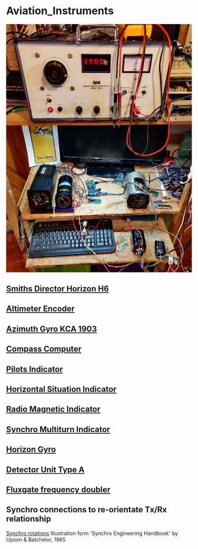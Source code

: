 # Aviation_Instruments

![testbench-view.jpg](./images/testbench-view.jpg)

## [Smiths Director Horizon H6](https://github.com/DavidJRichards/Aviation_Smiths_Horizon_H6) 

## [Altimeter Encoder](https://github.com/DavidJRichards/Aviation_Altimeter_Encoder/blob/main/README.md)

## [Azimuth Gyro KCA 1903](https://github.com/DavidJRichards/Aviation_Azimuth_Gyro_KCA_1903)

## [Compass Computer](Compass_Computer_Mk3.md)

## [Pilots Indicator](Sperry_Indicator.md)

## [Horizontal Situation Indicator](HSI_WL332.md)

## [Radio Magnetic Indicator](RMI_PW404.md)

## [Synchro Multiturn Indicator](SMI_SF101.md)

## [Horizon Gyro](Sperry_MK3.md)

## [Detector Unit Type A](DetectorUnit_TypeA.md)

## [Fluxgate frequency doubler](400hz-frequency-doubler.md)

## Synchro connections to re-orientate Tx/Rx relationship
[Synchro rotations](./images/rotations.png)
Illustration form 'Synchro Engineering Handbook' by Upson & Batchelor, 1965
